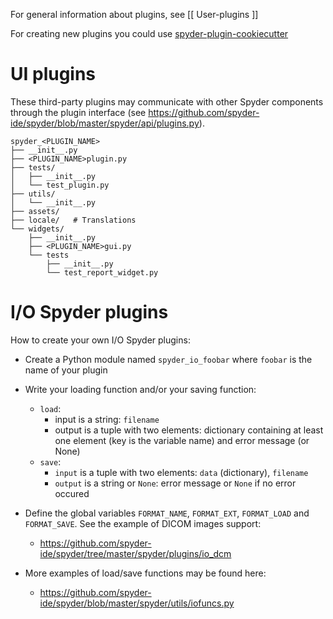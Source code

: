 For general information about plugins, see [[ User-plugins ]]

For creating new plugins you could use [spyder-plugin-cookiecutter](https://github.com/spyder-ide/spyder-plugin-cookiecutter/)


# UI plugins

These third-party plugins may communicate with other Spyder components through the plugin interface (see https://github.com/spyder-ide/spyder/blob/master/spyder/api/plugins.py).

```
spyder_<PLUGIN_NAME>
├── __init__.py
├── <PLUGIN_NAME>plugin.py
├── tests/
│   ├── __init__.py
│   └── test_plugin.py
├── utils/
│   └── __init__.py
├── assets/
├── locale/   # Translations
└── widgets/
    ├── __init__.py
    ├── <PLUGIN_NAME>gui.py
    └── tests
        ├── __init__.py
        └── test_report_widget.py
```

# I/O Spyder plugins

How to create your own I/O Spyder plugins:

   * Create a Python module named `spyder_io_foobar` where `foobar` is the name of your plugin
   * Write your loading function and/or your saving function:
       * `load`:
           * input is a string: `filename`
           * output is a tuple with two elements: dictionary containing at least one element (key is the variable name) and error message (or None) 
       * `save`:
           * `input` is a tuple with two elements: `data` (dictionary), `filename`
           * `output` is a string or `None`: error message or `None` if no error occured 
   * Define the global variables `FORMAT_NAME`, `FORMAT_EXT`, `FORMAT_LOAD` and `FORMAT_SAVE`. See the example of DICOM images support:

       * https://github.com/spyder-ide/spyder/tree/master/spyder/plugins/io_dcm

   * More examples of load/save functions may be found here:

       * https://github.com/spyder-ide/spyder/blob/master/spyder/utils/iofuncs.py
